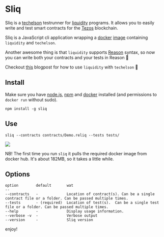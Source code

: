 # Sliq

Sliq is a [techelson](https://ocamlpro.github.io/techelson/) testrunner for [liquidity](http://www.liquidity-lang.org/) programs. It allows you to easily write and test smart contracts for the [Tezos](https://tezos.com/) blockchain.

Sliq is a JavaScript cli application wrapping a [docker](https://www.docker.com/) [image](https://hub.docker.com/r/asbjornenge/sliq) containing `liquidity` and `techelson`.

Another awesome thing is that `liquidity` supports [Reason](https://reasonml.github.io/) syntax, so now you can write both your contracts and your tests in Reason :sparkling_heart:

Checkout [this](https://adrienchampion.github.io/blog/tezos/techelson/with_liquidity/index.html) blogpost for how to use `liquidity` with `techelson` :raised_hands:

## Install

Make sure you have [node.js](https://nodejs.org/en/), [npm](https://www.npmjs.com/) and [docker](https://www.docker.com/) installed (and permissions to `docker run` without sudo).

```
npm install -g sliq
```

## Use

```
sliq --contracts contracts/Demo.reliq --tests tests/
```
<a href="https://asciinema.org/a/5WjDaTFrOWlOYYoFAjpSJBfPa" target="_blank"><img src="https://asciinema.org/a/5WjDaTFrOWlOYYoFAjpSJBfPa.svg" /></a>

NB! The first time you run `sliq` it pulls the required docker image from docker hub. It's about 182MB, so it takes a little while.

## Options 

```
option        default       wat
--
--contracts   -             Location of contract(s). Can be a single contract file or a folder. Can be passed multiple times.
--tests       - (required)  Location of test(s).  Can be a single test file or a folder. Can be passed multiple times.
--help        -             Display usage information.
--verbose -v  -             Verbose output
--version     -             Sliq version
```

enjoy!
